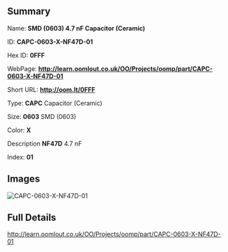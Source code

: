 

## Summary
 
Name: __SMD (0603) 4.7 nF Capacitor (Ceramic)__

ID: __CAPC-0603-X-NF47D-01__

Hex ID: __0FFF__

WebPage: __http://learn.oomlout.co.uk/OO/Projects/oomp/part/CAPC-0603-X-NF47D-01__

Short URL: __http://oom.lt/0FFF__


Type: __CAPC__ Capacitor (Ceramic) 

Size: __0603__ SMD (0603) 

Color: __X__  

Description __NF47D__ 4.7 nF 

Index: __01__


## Images
![CAPC-0603-X-NF47D-01](http://oomlout.com/oomp-gen/parts/CAPC-0603-X-NF47D-01/CAPC-0603-X-NF47D-01_420.jpg)



## Full Details

 http://learn.oomlout.co.uk/OO/Projects/oomp/part/CAPC-0603-X-NF47D-01














